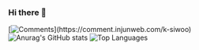 ### Hi there 👋
[![Comments](https://comment.injun.dev/api/user/k-siwoo/svg?)](https://comment.injunweb.com/k-siwoo)
![Anurag's GitHub stats](https://github-readme-stats.vercel.app/api?username=k-siwoo&show_icons=true&theme=radical)
![Top Languages](https://github-readme-stats.vercel.app/api/top-langs/?username=k-siwoo&layout=compact&bg_color=60,ffffff,ffffff&title_color=000000&text_color=000000)
